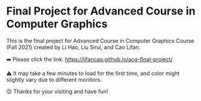 # Final Project for Advanced Course in Computer Graphics

This is the final project for Advanced Course in Computer Graphics Course (Fall 2021) created by Li Hao, Liu Sirui, and Cao Lifan.

➡️ Please click the link: https://lifancao.github.io/acg-final-project/

⚠️ It may take a few minutes to load for the first time, and color might slightly vary due to different monitors.

😊 Thanks for your visiting and have fun!
